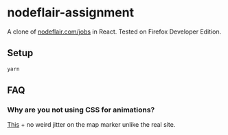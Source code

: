 # nodeflair-assignment

A clone of [nodeflair.com/jobs](https://nodeflair.com/jobs) in React. Tested on Firefox Developer Edition.

## Setup

```bash
yarn
```

## FAQ

### Why are you not using CSS for animations?

[This](https://greensock.com/transitions/) + no weird jitter on the map marker unlike the real site.
